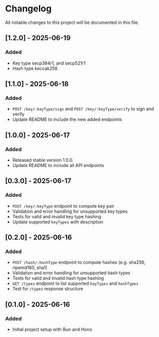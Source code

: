 # Changelog

All notable changes to this project will be documented in this file.

## [1.2.0] - 2025-06-19

### Added

- Key type secp384r1, and secp521r1
- Hash type keccak256

## [1.1.0] - 2025-06-18

### Added

- `POST /key/:keyType/sign` and `POST /key/:keyType/verify` to sign and verify
- Update README to include the new added endpoints

## [1.0.0] - 2025-06-17

### Added

- Released stable version 1.0.0.
- Update README to include all API endpoints

## [0.3.0] - 2025-06-17

### Added

- `POST /key/:keyType` endpoint to compute key pair
- Validation and error handling for unsupported key types
- Tests for valid and invalid key type hashing
- Update supported `keyTypes` with description

## [0.2.0] - 2025-06-16

### Added

- `POST /hash/:hashType` endpoint to compute hashes (e.g. sha256, ripemd160, sha1)
- Validation and error handling for unsupported hash types
- Tests for valid and invalid hash type hashing
- `GET /types` endpoint to list supported `keyTypes` and `hashTypes`
- Test for `/types` response structure

## [0.1.0] - 2025-06-16

### Added

- Initial project setup with Bun and Hono
